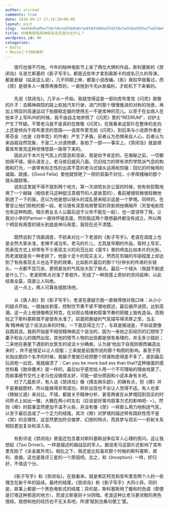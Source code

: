 ```yaml
---
author: arsread
comments: true
date: 2010-09-27 17:14:28+00:00
layout: post
slug: '%e4%bd%a0%e7%8c%9c%e5%b8%8c%e8%83%96%e5%92%8c%e5%ba%93%e7%a5%9e%e7%8e%b0%e5%9c%a8%e5%9c%a8%e5%a4%a9%e5%a0%82%e8%ae%a8%e8%ae%ba%e4%bb%80%e4%b9%88%ef%bc%9f'
title: 你猜希胖和库神现在在天堂讨论什么？
wordpress_id: 96
categories:
- Daily
- Movie二十四帧每秒
---
```


　　很巧也很不巧地，今年的柏林电影节上来了两位大牌的作品，斯科塞斯的《禁闭岛》与波兰斯基的《影子写手》。都是近些年才拿到奥斯卡的成名已久的导演，都是悬疑（姑且这么说），几乎同期上映，都是小说改编。《影》我较早就看过，而《禁》是很多人一推荐再推荐的，一直拖到今天pt发福利，才趁机下下来看的。   
　　   
　　先说《禁闭岛》。几乎从一开始，我就觉得这是一部向库布里克《闪灵》致敬的片子：去精神病院的路上航拍汽车行驶，进门时那个慢慢推进的对称的场景，再加上明显的高速运动下拍摄稳定器的使用无一不是库神的范儿。以至于在女病人在他本子上写RUN的时候，我不由自主地参照了《闪灵》里的“REDRUM”，对护士产生了怀疑。不管老马是不是真的在致敬《闪灵》，在我看来这部片在整体的走向上还是倾向于库布里克的思路——说库布里克拍《闪灵》，到后来与小说原作者史蒂芬金（也是《肖申克》的作者）产生了矛盾，前者认为恐惧来自人心，后者认为来自超自然现象，于是二人分道扬镳，各拍了一部——事实上，《禁闭岛》就是顺着库布里克这种惊悚思路一路带下来的。   
　　因此对于本片在气氛上的营造和渲染，我是给予肯定的。在揭秘之前，一切都拍得不错。镜头语言上，老马依旧威风八面。仍旧给力的带有浓烈学院派气息的构图和打光，一直带有标志性的出其不意的老马式镜头运用和剪辑：回忆的时候用的凝画、跳接，《Good Fella》里他就惊艳了一把的音画不对位，小李爬楼梯的那个镜头跟踪等。   
　　说到这里就不得不提到两个地方。第一次进院长办公室的时候，他有些狡黠地用了一个越轴（相信老马这种挺注意细节的人是故意的），看前被很轻微很轻微地剧透了一下的我，还以为他是想以镜头的混乱感来昭示这是一个梦境。同样的，在警官让他们除枪的那一段，老马很有深意地用警官的背影把他俩隔开（天堂电影院也有这种构图，暗示男女主人公最后迫于父命不能在一起），也一度误导了我，让我对小李的Partner一直持怀疑态度。然则我这两个猜想最终都没有成立，所以两个明显有用意的镜头到底是神马用意，我现在还不清楚。   
　　   
　　既然说到了场面调度，不妨来对比一下老波的《影子写手》。老波在调度上也是全然大家水准，老辣不减当年。老马的片儿，尤其是早期的作品，取材上写实，而表现方式上却带有不少表现主义的风范比如《蛮牛》里的喷血比如本片的光影。而老波就是另一种老卵了，他是十足十的现实主义，然而在剪辑的华丽程度上却达到了有些表现主义也达不到的效果。比如影片最后的那个1分钟长的传递的长镜头，一点都不显冗余，更把紧张的气氛张大到了极点。最后一个镜头（我就不剧透是什么了），老波把焦点对准了景框外，形成了一种观感上奇妙的空间延伸，以此结束全篇，简直让人叫绝。   
　　这一点上，两人可算各擅胜场吧。   
　　   
　　从《唐人街》到《影子写手》，老波在悬疑方面一直做得很对我口味：从小小的疑点开始，一路抽丝剥茧，控制住节奏不紧不慢地叙述，最后揭开谜团，达到高潮。这一点上他很像希区柯克，在对观众情绪和叙事节奏的把握上独有造诣。而相较之下斯科塞斯就不是很有水准了。前面把悬疑的气氛描写得浓厚之至，当主角‘精神病’这个说法出来的时候，一下就显得乏力了，与其是揭谜底，不如说更像自圆其说。我刚开始是不相信精神病这个说法的，因为一来他之前经历的幻想除了妻子和女儿的偶然出现，其他的情节人物的出现都是很有条理的，并无多少跳跃；二来他在悬崖下遇到的女医生的说法十分确凿，认为是‘他出于自我防御而编造出来的’，并不是很足以让人信服；三来就是前面所说的那个构图的影响。甚至于院长指出那四个名字的时候，我脑子里就已经把整个阴谋构思得差不多了，直到最后玩具枪一出现，我就崩溃了：Can you be more bad ass than that?这种操蛋的感觉和看《致命魔术》是一样的，最后似乎感觉给人用一个不可理喻的理由戏耍了。而故事细节交代上老马也没做得太好，可能一部分原因和小说本身有关吧。   
　　扫了几篇影评，有人说《禁闭岛》像《搏击俱乐部》，的确有点，但《搏》并不是悬疑题材，所以能做得非常成功，转折出现也不会让人觉得不适。有人也拿《穆赫兰道》来对比。不错，都是关乎精神分析，甚至两者在从梦境回到现实的时间界点上如出一辙，大概在两小时左右（应该是好莱坞叙事方式的影响吧- =）。然则《穆》的叙事显然更加不温不火些，并没有像《禁》一样那么用力地制造气氛，以至于最后造成了一个乏力的结尾。其次《穆》对梦境的描述带有跳跃性而不是《禁》的合理性，这显然更加符合做梦、幻想的特点，而其梦与现实一一折射关系相较更加复杂和深入些。   
　　   
　　有影评说《禁闭岛》里面还包含着对斯科塞斯战争后军人心理的质问。这让我想起《Taxi Driver》。一样是描述的越战后的军人。据说老马这部片还影响了库布里克拍了《全金属外壳》。相比之下，我还是比较喜欢那个时候的斯科塞斯，犀利、直接。这也是我评三星的一个原因吧。总之，和《Inception》一样，好归好，不值这个分。   
　　   
　　《影子写手》和《禁闭岛》，在我看来，就是希区柯克和库布里克两个人的一些理念在新千年的延续。最终的结尾，《禁闭岛》和《影子写手》大同小异。同的是，故事上都是一个黑色电影式的结尾；异的是，斯科塞斯用了暖和的色调（即便是灯塔这种邪恶的地方），而波兰斯基则十分阴暗。老波这种比老马更浓郁的黑色情结，我想和他的经历也不无关系吧，所谓‘赋到沧桑句便工’罢。
